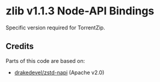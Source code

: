 # zlib v1.1.3 Node-API Bindings

Specific version required for TorrentZip.

## Credits

Parts of this code are based on:

- [drakedevel/zstd-napi](https://github.com/drakedevel/zstd-napi) (Apache v2.0)
